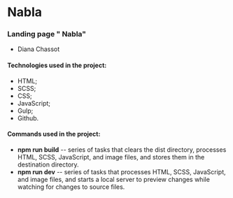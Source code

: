 # Nabla

### Landing page " Nabla"
* Diana Chassot

#### Technologies used in the project:
* HTML;
* SCSS;
* CSS;
* JavaScript;
* Gulp;
* Github.

#### Commands used in the project:
* __npm run build__ -- series of tasks that clears the dist directory, processes HTML, SCSS, JavaScript, and image files, and stores them in the destination directory.
* __npm run dev__ -- series of tasks that processes HTML, SCSS, JavaScript, and image files, and starts a local server to preview changes while watching for changes to source files.
